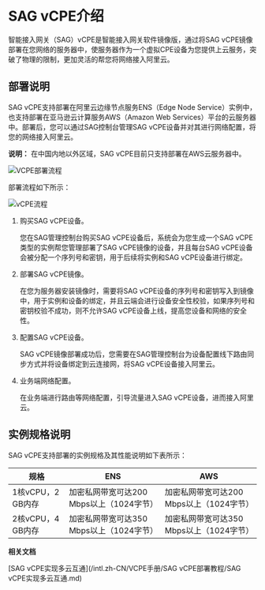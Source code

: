# SAG vCPE介绍

智能接入网关（SAG）vCPE是智能接入网关软件镜像版，通过将SAG vCPE镜像部署在您网络的服务器中，使服务器作为一个虚拟CPE设备为您提供上云服务，突破了物理的限制，更加灵活的帮您将网络接入阿里云。

## 部署说明

SAG vCPE支持部署在阿里云边缘节点服务ENS（Edge Node Service）实例中，也支持部署在亚马逊云计算服务AWS（Amazon Web Services）平台的云服务器中。部署后，您可以通过SAG控制台管理SAG vCPE设备并对其进行网络配置，将您的网络接入阿里云。

**说明：** 在中国内地以外区域，SAG vCPE目前只支持部署在AWS云服务器中。

![VCPE部署流程](https://static-aliyun-doc.oss-cn-hangzhou.aliyuncs.com/assets/img/zh-CN/5713129951/p143452.png)

部署流程如下所示：

![vCPE流程](https://static-aliyun-doc.oss-cn-hangzhou.aliyuncs.com/assets/img/zh-CN/5713129951/p143457.png)

1.  购买SAG vCPE设备。

    您在SAG管理控制台购买SAG vCPE设备后，系统会为您生成一个SAG vCPE类型的实例帮您管理部署了SAG vCPE镜像的设备，并且每台SAG vCPE设备会被分配一个序列号和密钥，用于后续将实例和SAG vCPE设备进行绑定。

2.  部署SAG vCPE镜像。

    在您为服务器安装镜像时，需要将SAG vCPE设备的序列号和密钥写入到镜像中，用于实例和设备的绑定，并且云端会进行设备安全性校验，如果序列号和密钥校验不成功，则不允许SAG vCPE设备上线，提高您设备和网络的安全性。

3.  配置SAG vCPE设备。

    SAG vCPE镜像部署成功后，您需要在SAG管理控制台为设备配置线下路由同步方式并将设备绑定到云连接网，将SAG vCPE设备接入阿里云。

4.  业务端网络配置。

    在业务端进行路由等网络配置，引导流量进入SAG vCPE设备，进而接入阿里云。


## 实例规格说明

SAG vCPE支持部署的实例规格及其性能说明如下表所示：

|规格|ENS|AWS|
|--|---|---|
|1核vCPU，2 GB内存|加密私网带宽可达200 Mbps以上（1024字节）|加密私网带宽可达200 Mbps以上（1024字节）|
|2核vCPU，4 GB内存|加密私网带宽可达350 Mbps以上（1024字节）|加密私网带宽可达350 Mbps以上（1024字节）|

**相关文档**  


[SAG vCPE实现多云互通](/intl.zh-CN/VCPE手册/SAG vCPE部署教程/SAG vCPE实现多云互通.md)

